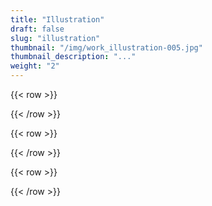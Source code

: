 ```yaml
---
title: "Illustration"
draft: false
slug: "illustration"
thumbnail: "/img/work_illustration-005.jpg"
thumbnail_description: "..."
weight: "2"
---
```


{{< row >}}
    <div class="col-12 col-lg mx-auto mb-5">
        <img src="/img/blank_01.jpg" alt="">
    </div>
    <div class="col-12 col-lg mx-auto mb-5">
        <img src="/img/blank_01.jpg" alt="">
    </div>
    <div class="col-12 col-lg mx-auto mb-5">
        <img src="/img/blank_01.jpg" alt="">
    </div>
{{< /row >}}

{{< row >}}
    <div class="col-12 col-lg mx-auto mb-5">
        <img src="/img/blank_01.jpg" alt="">
    </div>
    <div class="col-12 col-lg mx-auto mb-5">
        <img src="/img/blank_01.jpg" alt="">
    </div>
    <div class="col-12 col-lg mx-auto mb-5">
        <img src="/img/blank_01.jpg" alt="">
    </div>
{{< /row >}}

{{< row >}}
    <div class="col-12 col-lg mx-auto mb-5">
        <img src="/img/blank_01.jpg" alt="">
    </div>
    <div class="col-12 col-lg mx-auto mb-5">
        <img src="/img/blank_01.jpg" alt="">
    </div>
    <div class="col-12 col-lg mx-auto mb-5">
        <img src="/img/blank_01.jpg" alt="">
    </div>
{{< /row >}}